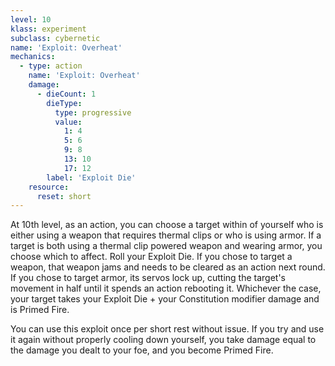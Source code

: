 ```yaml
---
level: 10
klass: experiment
subclass: cybernetic
name: 'Exploit: Overheat'
mechanics:
  - type: action
    name: 'Exploit: Overheat'
    damage:
      - dieCount: 1
        dieType:
          type: progressive
          value:
            1: 4
            5: 6
            9: 8
            13: 10
            17: 12
        label: 'Exploit Die'
    resource:
      reset: short
---
```

At 10th level, as an action, you can choose a target within <me-distance length="80" /> of yourself who is either
using a weapon that requires thermal clips or who is using armor. If a target is both using a thermal clip powered
weapon and wearing armor, you choose which to affect. Roll your Exploit Die. If you chose to target a
weapon, that weapon jams and needs to be cleared as an action next round. If you chose to target armor,
its servos lock up, cutting the target's movement in half until it spends an action rebooting it.
Whichever the case, your target takes your Exploit Die + your Constitution modifier damage and is Primed Fire.

You can use this exploit once per short rest without issue. If you try and use it again without properly cooling
down yourself, you take damage equal to the damage you dealt to your foe, and you become Primed Fire.
